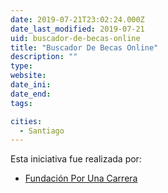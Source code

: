 ```yaml
---
date: 2019-07-21T23:02:24.000Z
date_last_modified: 2019-07-21
uid: buscador-de-becas-online
title: "Buscador De Becas Online"
description: ""
type: 
website: 
date_ini: 
date_end: 
tags:

cities: 
  - Santiago
---
```


Esta iniciativa fue realizada por:

- [Fundación Por Una Carrera](/organizaciones/fundacion-por-una-carrera)
